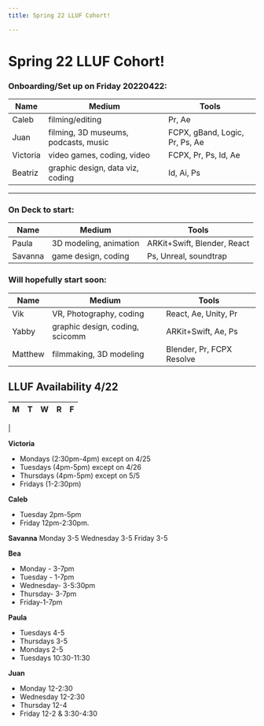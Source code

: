 ```yaml
---
title: Spring 22 LLUF Cohort!

---
```


# Spring 22 LLUF Cohort!

### Onboarding/Set up on Friday 20220422:



| Name | Medium | Tools |
| -------- | -------- | -------- |
| Caleb     | filming/editing     | Pr, Ae     |
| Juan | filming, 3D museums, podcasts, music | FCPX, gBand, Logic, Pr, Ps, Ae |
|Victoria | video games, coding, video | FCPX, Pr, Ps, Id, Ae|
| Beatriz | graphic design, data viz, coding | Id, Ai, Ps

---

### On Deck to start: 

| Name | Medium | Tools |
| -------- | ----------- | -------|
Paula | 3D modeling, animation | ARKit+Swift, Blender, React|
| Savanna | game design, coding| Ps, Unreal, soundtrap |

### Will hopefully start soon:

| Name | Medium | Tools |
| ---- | --- | --- |
| Vik | VR, Photography, coding |React, Ae, Unity, Pr |
| Yabby | graphic design, coding, scicomm | ARKit+Swift, Ae, Ps |
| Matthew | filmmaking, 3D modeling | Blender, Pr, FCPX Resolve |
 



## LLUF Availability 4/22

| M | T | W | R | F |
| ---- | ---- | ---- | ---- | ----|
| 


**Victoria**
* Mondays (2:30pm-4pm) except on 4/25
* Tuesdays (4pm-5pm) except on 4/26
* Thursdays (4pm-5pm) except on 5/5
* Fridays (1-2:30pm)

**Caleb**
* Tuesday 2pm-5pm 
* Friday 12pm-2:30pm. 

**Savanna**
Monday 3-5
Wednesday 3-5
Friday 3-5


**Bea**
* Monday - 3-7pm
* Tuesday - 1-7pm
* Wednesday- 3-5:30pm
* Thursday- 3-7pm
* Friday-1-7pm

**Paula**
* Tuesdays 4-5
* Thursdays 3-5
* Mondays 2-5
* Tuesdays 10:30-11:30 

**Juan**
* Monday 12-2:30
* Wednesday 12-2:30
* Thursday 12-4
* Friday 12-2 & 3:30-4:30